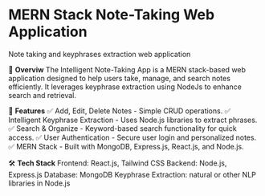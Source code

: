 # MERN Stack Note-Taking Web Application
Note taking and keyphrases extraction web application

📝 **Overviw**
The Intelligent Note-Taking App is a MERN stack-based web application designed to help users take, manage, and search notes efficiently. It leverages keyphrase extraction using NodeJs to enhance search and retrieval.

🚀 **Features**
✅ Add, Edit, Delete Notes - Simple CRUD operations.
✅ Intelligent Keyphrase Extraction - Uses Node.js libraries to extract phrases.
✅ Search & Organize - Keyword-based search functionality for quick access.
✅ User Authentication - Secure user login and personalized notes.
✅ MERN Stack - Built with MongoDB, Express.js, React.js, and Node.js.

🛠️ **Tech Stack**
Frontend: React.js, Tailwind CSS
Backend: Node.js, Express.js
Database: MongoDB
Keyphrase Extraction: natural or other NLP libraries in Node.js

